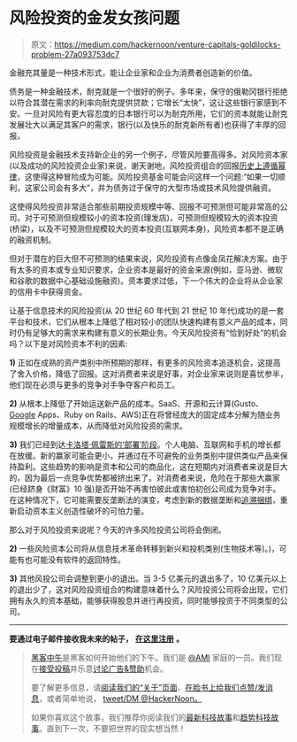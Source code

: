 # 风险投资的金发女孩问题

> 原文：<https://medium.com/hackernoon/venture-capitals-goldilocks-problem-27a093753dc7>

金融充其量是一种技术形式，能让企业家和企业为消费者创造新的价值。

债务是一种金融技术，耐克就是一个很好的例子。多年来，保守的俄勒冈银行拒绝以符合其潜在需求的利率向耐克提供贷款；它增长“太快”，这让这些银行家感到不安。一旦对风险有更大容忍度的日本银行可以为耐克所用，它们的资本就能让耐克发展壮大以满足其客户的需求，银行(以及快乐的耐克新所有者)也获得了丰厚的回报。

风险投资是金融技术支持新企业的另一个例子，尽管风险要高得多。对风险资本家(以及成功的风险投资企业家)来说，谢天谢地，风险投资组合的回报[历史上遵循幂律](http://cdixon.org/2015/06/07/the-babe-ruth-effect-in-venture-capital/)，这使得这种冒险成为可能。风险投资基金可能会问这样一个问题:“如果一切顺利，这家公司会有多大”，并为债务过于保守的大型市场或技术风险提供融资。

这使得风险投资非常适合那些前期投资规模中等、回报不可预测但可能非常高的公司。对于可预测但规模较小的资本投资(理发店)，可预测但规模较大的资本投资(桥梁)，以及不可预测但规模较大的资本投资(互联网本身)，风险资本都不是正确的融资机制。

但对于潜在的巨大但不可预测的结果来说，风险投资有点像金凤花解决方案。由于有太多的资本或专业知识要求，企业资本是最好的资金来源(例如，亚马逊、微软和谷歌的数据中心基础设施融资)。资本要求过低，下一个伟大的企业将从企业家的信用卡中获得资金。

让基于信息技术的风险投资(从 20 世纪 60 年代到 21 世纪 10 年代)成功的是一套平台和技术，它们从根本上降低了相对较小的团队快速构建有意义产品的成本，同时仍有足够大的需求来构建有意义的长期业务。今天风险投资有“恰到好处”的机会吗？以下是对风险资本不利的因素:

**1)** 正如在成熟的资产类别中所预期的那样，有更多的风险资本追逐机会，这提高了舍入价格，降低了回报。这对消费者来说是好事，对企业家来说则是喜忧参半，他们现在必须与更多的竞争对手争夺客户和员工。

**2)** 从根本上降低了开始运送新产品的成本。SaaS、开源和云计算(Gusto、 [Google](https://hackernoon.com/tagged/google) Apps、Ruby on Rails、AWS)正在将曾经庞大的固定成本分解为随业务规模增长的增量成本，从而降低对风险投资的需求。

**3)** 我们已经到达[卡洛塔·佩雷斯的‘部署’阶段](http://reactionwheel.net/2015/10/the-deployment-age.html)。个人电脑、互联网和手机的增长都在放缓。新的赢家可能会更小，并通过在不可避免的业务类别中提供类似产品来保持盈利。这些趋势的影响是资本和公司的商品化，这在短期内对消费者来说是巨大的，因为最后一点竞争优势都被挤出来了。对消费者来说，危险在于那些大赢家(已经跻身《财富》10 强)是否开始不再害怕彼此或害怕初创公司成为竞争对手。在这种情况下，它可能需要反垄断法的演变，考虑到新的数据垄断和[追溯捆绑](/@gerstenzang/retroactively-bundled-cd9c05475bc7#.60gb2iond)，重新启动资本主义创造性破坏的可怕力量。

那么对于风险投资来说呢？今天的许多风险投资公司将会倒闭。

**2)** 一些风险资本公司将从信息技术革命转移到新兴和投机类别(生物技术等)。)，可能有也可能没有软件的返回特性。

**3)** 其他风投公司会调整到更小的退出。当 3-5 亿美元的退出多了，10 亿美元以上的退出少了，这对风险投资组合的构建意味着什么？风险投资公司将会出现，它们拥有永久的资本基础，能够获得股息并进行再投资，同时能够投资于不同类型的公司。

_______

**要通过电子邮件接收我未来的帖子，** [**在这里注册**](https://tinyletter.com/sgerstenzang) **。**

> [黑客中午](http://bit.ly/Hackernoon)是黑客如何开始他们的下午。我们是 [@AMI](http://bit.ly/atAMIatAMI) 家庭的一员。我们现在[接受投稿](http://bit.ly/hackernoonsubmission)并乐意[讨论广告&赞助](mailto:partners@amipublications.com)机会。
> 
> 要了解更多信息，请[阅读我们的“关于”页面](https://goo.gl/4ofytp)、[在脸书上给我们点赞/发消息](http://bit.ly/HackernoonFB)，或者简单地说， [tweet/DM @HackerNoon。](https://goo.gl/k7XYbx)
> 
> 如果你喜欢这个故事，我们推荐你阅读我们的[最新科技故事](http://bit.ly/hackernoonlatestt)和[趋势科技故事](https://hackernoon.com/trending)。直到下一次，不要把世界的现实想当然！